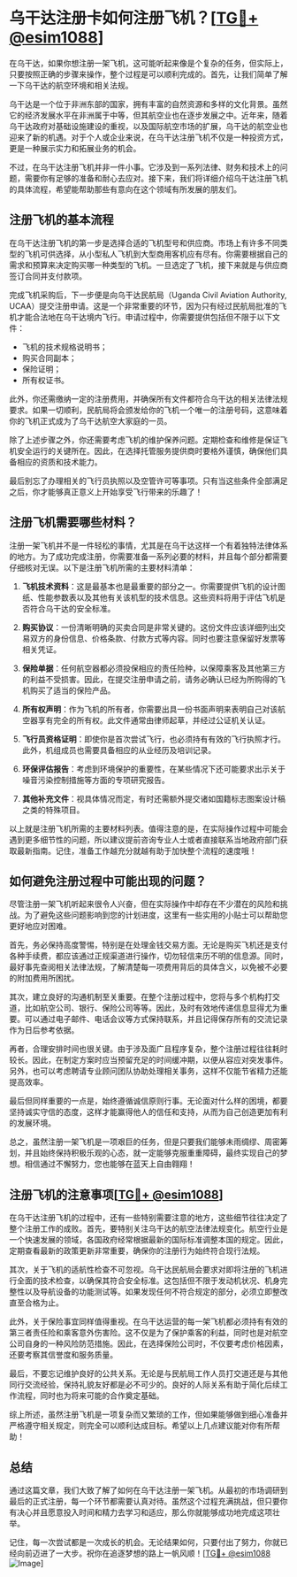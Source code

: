 # 乌干达注册卡如何注册飞机？[[TG💪+ @esim1088](https://t.me/s/esim1088)]

在乌干达，如果你想注册一架飞机，这可能听起来像是个复杂的任务，但实际上，只要按照正确的步骤来操作，整个过程是可以顺利完成的。首先，让我们简单了解一下乌干达的航空环境和相关法规。

乌干达是一个位于非洲东部的国家，拥有丰富的自然资源和多样的文化背景。虽然它的经济发展水平在非洲属于中等，但其航空业也在逐步发展之中。近年来，随着乌干达政府对基础设施建设的重视，以及国际航空市场的扩展，乌干达的航空业也迎来了新的机遇。对于个人或企业来说，在乌干达注册飞机不仅是一种投资方式，更是一种展示实力和拓展业务的机会。

不过，在乌干达注册飞机并非一件小事。它涉及到一系列法律、财务和技术上的问题，需要你有足够的准备和耐心去应对。接下来，我们将详细介绍乌干达注册飞机的具体流程，希望能帮助那些有意向在这个领域有所发展的朋友们。

## 注册飞机的基本流程

在乌干达注册飞机的第一步是选择合适的飞机型号和供应商。市场上有许多不同类型的飞机可供选择，从小型私人飞机到大型商用客机应有尽有。你需要根据自己的需求和预算来决定购买哪一种类型的飞机。一旦选定了飞机，接下来就是与供应商签订合同并支付款项。

完成飞机采购后，下一步便是向乌干达民航局（Uganda Civil Aviation Authority, UCAA）提交注册申请。这是一个非常重要的环节，因为只有经过民航局批准的飞机才能合法地在乌干达境内飞行。申请过程中，你需要提供包括但不限于以下文件：

- 飞机的技术规格说明书；
- 购买合同副本；
- 保险证明；
- 所有权证书。

此外，你还需缴纳一定的注册费用，并确保所有文件都符合乌干达的相关法律法规要求。如果一切顺利，民航局将会颁发给你的飞机一个唯一的注册号码，这意味着你的飞机正式成为了乌干达航空大家庭的一员。

除了上述步骤之外，你还需要考虑飞机的维护保养问题。定期检查和维修是保证飞机安全运行的关键所在。因此，在选择托管服务提供商时要格外谨慎，确保他们具备相应的资质和技术能力。

最后别忘了办理相关的飞行员执照以及空管许可等事项。只有当这些条件全部满足之后，你才能够真正意义上开始享受飞行带来的乐趣了！

## 注册飞机需要哪些材料？

注册一架飞机并不是一件轻松的事情，尤其是在乌干达这样一个有着独特法律体系的地方。为了成功完成注册，你需要准备一系列必要的材料，并且每个部分都需要仔细核对无误。以下是注册飞机所需的主要材料清单：

1. **飞机技术资料**：这是最基本也是最重要的部分之一。你需要提供飞机的设计图纸、性能参数表以及其他有关该机型的技术信息。这些资料将用于评估飞机是否符合乌干达的安全标准。

2. **购买协议**：一份清晰明确的买卖合同是非常关键的。这份文件应该详细列出交易双方的身份信息、价格条款、付款方式等内容。同时也要注意保留好发票等相关凭证。

3. **保险单据**：任何航空器都必须投保相应的责任险种，以保障乘客及其他第三方的利益不受损害。因此，在提交注册申请之前，请务必确认已经为所购得的飞机购买了适当的保险产品。

4. **所有权声明**：作为飞机的所有者，你需要出具一份书面声明来表明自己对该航空器享有完全的所有权。此文件通常由律师起草，并经过公证机关认证。

5. **飞行员资格证明**：即使你是首次尝试飞行，也必须持有有效的飞行执照才行。此外，机组成员也需要具备相应的从业经历及培训记录。

6. **环保评估报告**：考虑到环境保护的重要性，在某些情况下还可能要求出示关于噪音污染控制措施等方面的专项研究报告。

7. **其他补充文件**：视具体情况而定，有时还需额外提交诸如国籍标志图案设计稿之类的特殊项目。

以上就是注册飞机所需的主要材料列表。值得注意的是，在实际操作过程中可能会遇到更多细节性的问题，所以建议提前咨询专业人士或者直接联系当地政府部门获取最新指南。记住，准备工作越充分就越有助于加快整个流程的速度哦！

## 如何避免注册过程中可能出现的问题？

尽管注册一架飞机听起来很令人兴奋，但在实际操作中却存在不少潜在的风险和挑战。为了避免这些问题影响到您的计划进度，这里有一些实用的小贴士可以帮助您更好地应对困难。

首先，务必保持高度警惕，特别是在处理金钱交易方面。无论是购买飞机还是支付各种手续费，都应该通过正规渠道进行操作，切勿轻信来历不明的信息源。同时，最好事先查阅相关法律法规，了解清楚每一项费用背后的具体含义，以免被不必要的附加费用所困扰。

其次，建立良好的沟通机制至关重要。在整个注册过程中，您将与多个机构打交道，比如航空公司、银行、保险公司等等。因此，及时有效地传递信息显得尤为重要。可以通过电子邮件、电话会议等方式保持联系，并且记得保存所有的交流记录作为日后参考依据。

再者，合理安排时间也很关键。由于涉及面广且程序复杂，整个注册过程往往耗时较长。因此，在制定方案时应当预留充足的时间缓冲期，以便从容应对突发事件。另外，也可以考虑聘请专业顾问团队协助处理相关事务，这样不仅能节省精力还能提高效率。

最后但同样重要的一点是，始终遵循诚信原则行事。无论面对什么样的困境，都要坚持诚实守信的态度，这样才能赢得他人的信任和支持，从而为自己创造更加有利的发展环境。

总之，虽然注册一架飞机是一项艰巨的任务，但是只要我们能够未雨绸缪、周密筹划，并且始终保持积极乐观的心态，就一定能够克服重重障碍，最终实现自己的梦想。相信通过不懈努力，您也能够在蓝天上自由翱翔！

## 注册飞机的注意事项[[TG💪+ @esim1088](https://t.me/s/esim1088)]

在乌干达注册飞机的过程中，还有一些特别需要注意的地方，这些细节往往决定了整个注册工作的成败。首先，要特别关注乌干达的航空法律法规变化。航空行业是一个快速发展的领域，各国政府经常根据最新的国际标准调整本国的规定。因此，定期查看最新的政策更新非常重要，确保你的注册行为始终符合现行法规。

其次，关于飞机的适航性检查不可忽视。乌干达民航局会要求对即将注册的飞机进行全面的技术检查，以确保其符合安全标准。这包括但不限于发动机状况、机身完整性以及导航设备的功能测试等。如果发现任何不符合规定的部分，必须立即整改直至合格为止。

此外，关于保险事宜同样值得重视。在乌干达运营的每一架飞机都必须持有有效的第三者责任险和乘客意外伤害险。这不仅是为了保护乘客的利益，同时也是对航空公司自身的一种风险防范措施。因此，在选择保险公司时，不仅要考虑价格因素，还要考察其信誉度和服务质量。

最后，不要忘记维护良好的公共关系。无论是与民航局工作人员打交道还是与其他同行交流经验，保持礼貌友好都是必不可少的。良好的人际关系有助于简化后续工作流程，同时也为将来可能的合作奠定基础。

综上所述，虽然注册飞机是一项复杂而又繁琐的工作，但如果能够做到细心准备并严格遵守相关规定，则完全可以顺利达成目标。希望以上几点建议能对你有所帮助！

## 总结

通过这篇文章，我们大致了解了如何在乌干达注册一架飞机。从最初的市场调研到最后的正式注册，每一个环节都需要认真对待。虽然这个过程充满挑战，但只要你有决心并且愿意投入时间和精力去学习和适应，那么你就能够成功地完成这项壮举。

记住，每一次尝试都是一次成长的机会。无论结果如何，只要付出了努力，你就已经向前迈进了一大步。祝你在追逐梦想的路上一帆风顺！[[TG💪+ @esim1088](https://t.me/s/esim1088) ![Image](https://i.postimg.cc/4NQfJmqS/Snipaste-2025-05-13-00-14-12.png)]